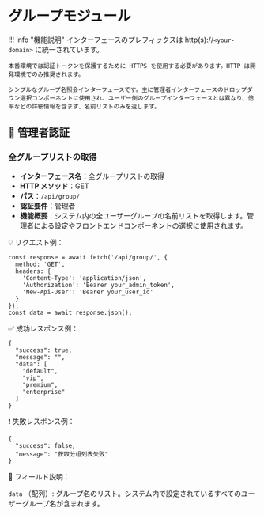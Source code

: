 # グループモジュール

!!! info "機能説明"
    インターフェースのプレフィックスは http(s)://`<your-domain>` に統一されています。

    本番環境では認証トークンを保護するために HTTPS を使用する必要があります。HTTP は開発環境でのみ推奨されます。

    シンプルなグループ名照会インターフェースです。主に管理者インターフェースのドロップダウン選択コンポーネントに使用され、ユーザー側のグループインターフェースとは異なり、倍率などの詳細情報を含まず、名前リストのみを返します。

## 🔐 管理者認証

### 全グループリストの取得

- **インターフェース名**：全グループリストの取得
- **HTTP メソッド**：GET
- **パス**：`/api/group/`
- **認証要件**：管理者
- **機能概要**：システム内の全ユーザーグループの名前リストを取得します。管理者による設定やフロントエンドコンポーネントの選択に使用されます。

💡 リクエスト例：

```
const response = await fetch('/api/group/', {  
  method: 'GET',  
  headers: {  
    'Content-Type': 'application/json',  
    'Authorization': 'Bearer your_admin_token',
    'New-Api-User': 'Bearer your_user_id'
  }  
});  
const data = await response.json();
```

✅ 成功レスポンス例：

```
{  
  "success": true,  
  "message": "",  
  "data": [  
    "default",  
    "vip",  
    "premium",  
    "enterprise"  
  ]  
}
```

❗ 失敗レスポンス例：

```
{  
  "success": false,  
  "message": "获取分组列表失败"  
}
```

🧾 フィールド説明：

`data` （配列）: グループ名のリスト。システム内で設定されているすべてのユーザーグループ名が含まれます。